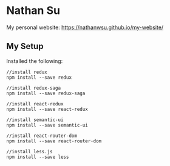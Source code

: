# Nathan Su

My personal website: https://nathanwsu.github.io/my-website/

## My Setup

Installed the following:

```
//install redux
npm install --save redux

//install redux-saga
npm install --save redux-saga

//install react-redux
npm install --save react-redux

//install semantic-ui
npm install --save semantic-ui

//install react-router-dom
npm install --save react-router-dom

//install less.js
npm install --save less
```
